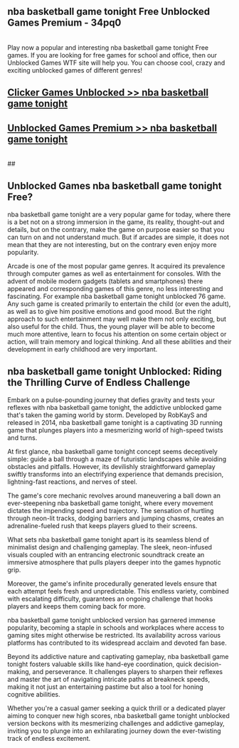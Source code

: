 ## nba basketball game tonight Free Unblocked Games Premium - 34pq0 <br>
<br>
Play now a popular and interesting nba basketball game tonight Free games. If you are looking for free games for school and office, then our Unblocked Games WTF site will help you. You can choose cool, crazy and exciting unblocked games of different genres!


##  [Clicker Games Unblocked >> nba basketball game tonight](http://freeplayer.one?title=nba_basketball_game_tonight&ref=04)

##  [Unblocked Games Premium >> nba basketball game tonight](http://freeplayer.one?title=nba_basketball_game_tonight&ref=04)
  <br>
  ##



## Unblocked Games nba basketball game tonight Free?

nba basketball game tonight are a very popular game for today, where there is a bet not on a strong immersion in the game, its reality, thought-out and details, but on the contrary, make the game on purpose easier so that you can turn on and not understand much. But if arcades are simple, it does not mean that they are not interesting, but on the contrary even enjoy more popularity.

Arcade is one of the most popular game genres. It acquired its prevalence through computer games as well as entertainment for consoles. With the advent of mobile modern gadgets (tablets and smartphones) there appeared and corresponding games of this genre, no less interesting and fascinating. For example nba basketball game tonight unblocked 76 game. Any such game is created primarily to entertain the child (or even the adult), as well as to give him positive emotions and good mood. But the right approach to such entertainment may well make them not only exciting, but also useful for the child. Thus, the young player will be able to become much more attentive, learn to focus his attention on some certain object or action, will train memory and logical thinking. And all these abilities and their development in early childhood are very important.

##  nba basketball game tonight Unblocked: Riding the Thrilling Curve of Endless Challenge

Embark on a pulse-pounding journey that defies gravity and tests your reflexes with nba basketball game tonight, the addictive unblocked game that's taken the gaming world by storm. Developed by RobKayS and released in 2014, nba basketball game tonight is a captivating 3D running game that plunges players into a mesmerizing world of high-speed twists and turns.

At first glance, nba basketball game tonight concept seems deceptively simple: guide a ball through a maze of futuristic landscapes while avoiding obstacles and pitfalls. However, its devilishly straightforward gameplay swiftly transforms into an electrifying experience that demands precision, lightning-fast reactions, and nerves of steel.

The game's core mechanic revolves around maneuvering a ball down an ever-steepening nba basketball game tonight, where every movement dictates the impending speed and trajectory. The sensation of hurtling through neon-lit tracks, dodging barriers and jumping chasms, creates an adrenaline-fueled rush that keeps players glued to their screens.

What sets nba basketball game tonight apart is its seamless blend of minimalist design and challenging gameplay. The sleek, neon-infused visuals coupled with an entrancing electronic soundtrack create an immersive atmosphere that pulls players deeper into the games hypnotic grip.

Moreover, the game's infinite procedurally generated levels ensure that each attempt feels fresh and unpredictable. This endless variety, combined with escalating difficulty, guarantees an ongoing challenge that hooks players and keeps them coming back for more.

nba basketball game tonight unblocked version has garnered immense popularity, becoming a staple in schools and workplaces where access to gaming sites might otherwise be restricted. Its availability across various platforms has contributed to its widespread acclaim and devoted fan base.

Beyond its addictive nature and captivating gameplay, nba basketball game tonight fosters valuable skills like hand-eye coordination, quick decision-making, and perseverance. It challenges players to sharpen their reflexes and master the art of navigating intricate paths at breakneck speeds, making it not just an entertaining pastime but also a tool for honing cognitive abilities.

Whether you're a casual gamer seeking a quick thrill or a dedicated player aiming to conquer new high scores, nba basketball game tonight unblocked version beckons with its mesmerizing challenges and addictive gameplay, inviting you to plunge into an exhilarating journey down the ever-twisting track of endless excitement.